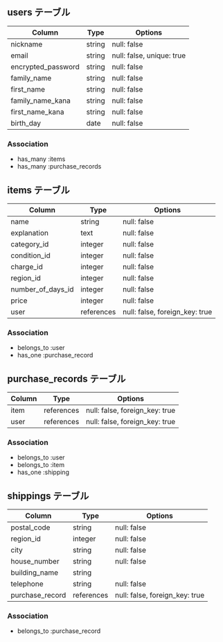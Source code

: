## users テーブル

| Column             | Type    | Options                   |
| ------------------ | ------- | ------------------------- |
| nickname           | string  | null: false               |
| email              | string  | null: false, unique: true |
| encrypted_password | string  | null: false               |
| family_name        | string  | null: false               |
| first_name         | string  | null: false               |
| family_name_kana   | string  | null: false               |
| first_name_kana    | string  | null: false               |
| birth_day          | date    | null: false               |

### Association

- has_many :items
- has_many :purchase_records

## items テーブル

| Column            | Type       | Options                        |
| ----------------- | ---------- | ------------------------------ |
| name              | string     | null: false                    |
| explanation       | text       | null: false                    |
| category_id       | integer    | null: false                    |
| condition_id      | integer    | null: false                    |
| charge_id         | integer    | null: false                    |
| region_id         | integer    | null: false                    |
| number_of_days_id | integer    | null: false                    |
| price             | integer    | null: false                    |
| user              | references | null: false, foreign_key: true |

### Association

- belongs_to :user
- has_one :purchase_record

## purchase_records テーブル

| Column      | Type       | Options                        |
| ----------- | ---------- | ------------------------------ |
| item        | references | null: false, foreign_key: true |
| user        | references | null: false, foreign_key: true |

### Association

- belongs_to :user
- belongs_to :item
- has_one :shipping

## shippings テーブル

| Column          | Type       | Options                        |
| --------------- | ---------- | ------------------------------ |
| postal_code     | string     | null: false                    |
| region_id       | integer    | null: false                    |
| city            | string     | null: false                    |
| house_number    | string     | null: false                    |
| building_name   | string     |                                |
| telephone       | string     | null: false                    |
| purchase_record | references | null: false, foreign_key: true |

### Association

- belongs_to :purchase_record
